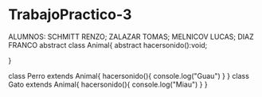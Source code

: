 # TrabajoPractico-3
ALUMNOS: SCHMITT RENZO; ZALAZAR TOMAS; MELNICOV LUCAS; DIAZ FRANCO
abstract class Animal{
    abstract hacersonido():void;


}


class Perro extends Animal{
    hacersonido(){
        console.log("Guau")
    }
}
class Gato extends Animal{
    hacersonido(){
        console.log("Miau")
    }
}
